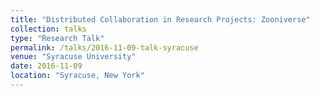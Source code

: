 ```yaml
---
title: "Distributed Collaboration in Research Projects: Zooniverse"
collection: talks
type: "Research Talk"
permalink: /talks/2016-11-09-talk-syracuse
venue: "Syracuse University"
date: 2016-11-09
location: "Syracuse, New York"
---
```



